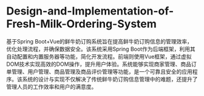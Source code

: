 # Design-and-Implementation-of-Fresh-Milk-Ordering-System
基于Spring Boot+Vue的鲜牛奶订购系统旨在提高鲜牛奶订购信息的管理效率，优化处理流程，并确保数据安全。该系统采用Spring Boot作为后端框架，利用其自动配置和内置服务器等功能，简化开发流程。前端则使用Vue框架，通过虚拟DOM技术实现高效的DOM操作，提升用户体验。系统能够实现商家管理、商品订单管理、用户管理、商品管理及商品评价管理等功能，是一个可靠且安全的应用程序。该系统的设计与实现不仅解决了传统鲜牛奶订购信息管理中的难题，还提升了管理人员的工作效率和用户的满意度。
